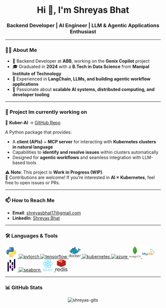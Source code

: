 <h1 align="center">Hi 👋, I'm Shreyas Bhat</h1>
<h3 align="center">Backend Developer | AI Engineer | LLM & Agentic Applications Enthusiast</h3>

---

### 👨‍💻 About Me
- 💼 Backend Developer at **ABB**, working on the **Genix Copilot** project  
- 🎓 Graduated in **2024** with a **B.Tech in Data Science** from **Manipal Institute of Technology**  
- 🤖 Experienced in **LangChain, LLMs, and building agentic workflow applications**  
- 🌱 Passionate about **scalable AI systems, distributed computing, and developer tooling**

---

### 🚀 Project Im currently working on
🔧 **Kuber-AI** → [GitHub Repo](https://github.com/Shreyas-gits/Kuber-AI)  

A Python package that provides:  
- A **client (APIs)** + **MCP server** for interacting with **Kubernetes clusters in natural language**  
- Capabilities to **identify and resolve issues** within clusters automatically  
- Designed for **agentic workflows** and seamless integration with LLM-based tools  

⚠️ **Note**: This project is **Work in Progress (WIP)**.  
🙌 Contributions are welcome! If you’re interested in **AI × Kubernetes**, feel free to open issues or PRs.  

---

### 📫 How to Reach Me
- **Email**: shreyasbhat17@gmail.com  
- **LinkedIn**: [Shreyas Bhat](https://www.linkedin.com/in/shreyas-b-1b4638232/)  

---

### 🛠️ Languages & Tools
<p align="left">
  <a href="https://www.python.org" target="_blank" rel="noreferrer">
    <img src="https://raw.githubusercontent.com/devicons/devicon/master/icons/python/python-original.svg" alt="python" width="40" height="40"/>
  </a>
  <a href="https://pytorch.org/" target="_blank" rel="noreferrer">
    <img src="https://www.vectorlogo.zone/logos/pytorch/pytorch-icon.svg" alt="pytorch" width="40" height="40"/>
  </a>
  <a href="https://www.tensorflow.org" target="_blank" rel="noreferrer">
    <img src="https://www.vectorlogo.zone/logos/tensorflow/tensorflow-icon.svg" alt="tensorflow" width="40" height="40"/>
  </a>
  <a href="https://www.docker.com/" target="_blank" rel="noreferrer">
    <img src="https://raw.githubusercontent.com/devicons/devicon/master/icons/docker/docker-original-wordmark.svg" alt="docker" width="40" height="40"/>
  </a>
  <a href="https://kubernetes.io" target="_blank" rel="noreferrer">
    <img src="https://www.vectorlogo.zone/logos/kubernetes/kubernetes-icon.svg" alt="kubernetes" width="40" height="40"/>
  </a>
  <a href="https://azure.microsoft.com/en-in/" target="_blank" rel="noreferrer">
    <img src="https://www.vectorlogo.zone/logos/microsoft_azure/microsoft_azure-icon.svg" alt="azure" width="40" height="40"/>
  </a>
  <a href="https://www.mongodb.com/" target="_blank" rel="noreferrer">
    <img src="https://raw.githubusercontent.com/devicons/devicon/master/icons/mongodb/mongodb-original-wordmark.svg" alt="mongodb" width="40" height="40"/>
  </a>
  <a href="https://www.mysql.com/" target="_blank" rel="noreferrer">
    <img src="https://raw.githubusercontent.com/devicons/devicon/master/icons/mysql/mysql-original-wordmark.svg" alt="mysql" width="40" height="40"/>
  </a>
  <a href="https://pandas.pydata.org/" target="_blank" rel="noreferrer">
    <img src="https://raw.githubusercontent.com/devicons/devicon/master/icons/pandas/pandas-original.svg" alt="pandas" width="40" height="40"/>
  </a>
  <a href="https://seaborn.pydata.org/" target="_blank" rel="noreferrer">
    <img src="https://seaborn.pydata.org/_images/logo-mark-lightbg.svg" alt="seaborn" width="40" height="40"/>
  </a>
  <a href="https://reactjs.org/" target="_blank" rel="noreferrer">
    <img src="https://raw.githubusercontent.com/devicons/devicon/master/icons/react/react-original-wordmark.svg" alt="react" width="40" height="40"/>
  </a>
  <a href="https://redis.io" target="_blank" rel="noreferrer">
    <img src="https://raw.githubusercontent.com/devicons/devicon/master/icons/redis/redis-original-wordmark.svg" alt="redis" width="40" height="40"/>
  </a>
</p>

---

### 📊 GitHub Stats
<p align="center">
  <img src="https://github-readme-stats.vercel.app/api/top-langs?username=shreyas-gits&show_icons=true&locale=en&layout=compact" alt="shreyas-gits" />
</p>
